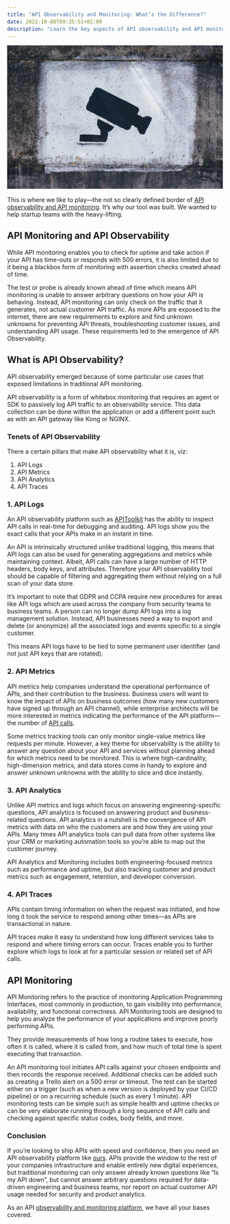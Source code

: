 ```yaml
---
title: "API Observability and Monitoring: What’s the Difference?"
date: 2022-10-08T09:35:51+02:00
description: "Learn the key aspects of API observability and API monitoring"
---
```


![Camera charcoal painting pointing downwards](image1.jpg)

This is where we like to play—the not so clearly defined border of [API observability and API monitoring](https://apitoolkit.io/blog/best-api-monitoring-and-observability-tools/). It’s why our tool was built. We wanted to help startup teams with the heavy-lifting.

## API Monitoring and API Observability

While API monitoring enables you to check for uptime and take action if your API has time-outs or responds with 500 errors, it is also limited due to it being a blackbox form of monitoring with assertion checks created ahead of time. 

The test or probe is already known ahead of time which means API monitoring is unable to answer arbitrary questions on how your API is behaving. Instead, API monitoring can only check on the traffic that it generates, not actual customer API traffic. As more APIs are exposed to the internet, there are new requirements to explore and find unknown unknowns for preventing API threats, troubleshooting customer issues, and understanding API usage. These requirements led to the emergence of API Observability.

## What is API Observability?

API observability emerged because of some particular use cases that exposed limitations in traditional API monitoring. 

API observability is a form of whitebox monitoring that requires an agent or SDK to passively log API traffic to an observability service. This data collection can be done within the application or add a different point such as with an API gateway like Kong or NGINX.

### Tenets of API Observability

There a certain pillars that make API observability what it is, viz:
1. API Logs
2. API Metrics
3. API Analytics
4. API Traces

### 1. API Logs

An API observability platform such as [APIToolkit](https://apitoolkit.io) has the ability to inspect API calls in real-time for debugging and auditing. API logs show you the exact calls that your APIs make in an instant in time. 

An API is intrinsically structured unlike traditional logging, this means that API logs can also be used for generating aggregations and metrics while maintaining context. Albeit, API calls can have a large number of HTTP headers, body keys, and attributes. Therefore your API observability tool should be capable of filtering and aggregating them without relying on a full scan of your data store.

It’s important to note that GDPR and CCPA require new procedures for areas like API logs which are used across the company from security teams to business teams. A person can no longer dump API logs into a log management solution. Instead, API businesses need a way to export and delete (or anonymize) all the associated logs and events specific to a single customer. 

This means API logs have to be tied to some permanent user identifier (and not just API keys that are rotated).

### 2. API Metrics

API metrics help companies understand the operational performance of APIs, and their contribution to the business. Business users will want to know the impact of APIs on business outcomes (how many new customers have signed up through an API channel), while enterprise architects will be more interested in metrics indicating the performance of the API platform—the number of [API calls](https://blog.axway.com/api-management/whats-api-call/).

Some metrics tracking tools can only monitor single-value metrics like requests per minute. However, a key theme for observability is the ability to answer any question about your API and services without planning ahead for which metrics need to be monitored. This is where high-cardinality, high-dimension metrics, and data stores come in handy to explore and answer unknown unknowns with the ability to slice and dice instantly.

### 3. API Analytics

Unlike API metrics and logs which focus on answering engineering-specific questions, API analytics is focused on answering product and business-related questions. API analytics in a nutshell is the convergence of API metrics with data on who the customers are and how they are using your APIs. Many times API analytics tools can pull data from other systems like your CRM or marketing automation tools so you’re able to map out the customer journey.

API Analytics and Monitoring includes both engineering-focused metrics such as performance and uptime, but also tracking customer and product metrics such as engagement, retention, and developer conversion.

### 4. API Traces

APIs contain timing information on when the request was initiated, and how long it took the service to respond among other times—as APIs are transactional in nature. 

API traces make it easy to understand how long different services take to respond and where timing errors can occur. Traces enable you to further explore which logs to look at for a particular session or related set of API calls.

## API Monitoring

API Monitoring refers to the practice of monitoring Application Programming Interfaces, most commonly in production, to gain visibility into performance, availability, and functional correctness. API Monitoring tools are designed to help you analyze the performance of your applications and improve poorly performing APIs. 

They provide measurements of how long a routine takes to execute, how often it is called, where it is called from, and how much of total time is spent executing that transaction.

An API monitoring tool initiates API calls against your chosen endpoints and then records the response received. Additional checks can be added such as creating a Trello alert on a 500 error or timeout. The test can be started either on a trigger (such as when a new version is deployed by your CI/CD pipeline) or on a recurring schedule (such as every 1 minute). API monitoring tests can be simple such as simple health and uptime checks or can be very elaborate running through a long sequence of API calls and checking against specific status codes, body fields, and more.

### Conclusion

If you’re looking to ship APIs with speed and confidence, then you need an API observability platform like [ours](https://apitoolkit.io). APIs provide the window to the rest of your companies infrastructure and enable entirely new digital experiences, but traditional monitoring can only answer already known questions like “Is my API down”, but cannot answer arbitrary questions required for data-driven engineering and business teams, nor report on actual customer API usage needed for security and product analytics.

As an API [observability and monitoring platform](https://apitoolkit.io/blog/why-you-need-an-api-monitoring-tool/), we have all your bases covered.
